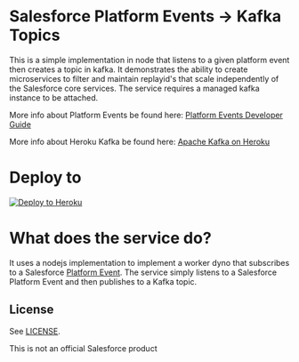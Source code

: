 # Salesforce Platform Events -> Kafka Topics

This is a simple implementation in node that listens to a given platform event then creates a topic in kafka. It demonstrates the ability to create microservices to filter and maintain replayid's that scale independently of the Salesforce core services. The service requires a managed kafka instance to be attached.

More info about Platform Events be found here:
[Platform Events Developer Guide](https://resources.docs.salesforce.com/212/latest/en-us/sfdc/pdf/platform_events.pdf)

More info about Heroku Kafka be found here:
[Apache Kafka on Heroku](https://www.heroku.com/kafka)

# Deploy to
[![Deploy to Heroku](https://www.herokucdn.com/deploy/button.svg)](https://heroku.com/deploy)

# What does the service do?
It uses a nodejs implementation to implement a worker dyno that subscribes to a Salesforce [Platform Event](https://resources.docs.salesforce.com/212/latest/en-us/sfdc/pdf/platform_events.pdf).
The service simply listens to a Salesforce Platform Event and then publishes to a Kafka topic.

## License
See [LICENSE](LICENSE).

This is not an official Salesforce product


